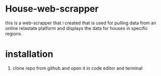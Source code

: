 # House-web-scrapper

this is a web-scrapper that i created that is used for pulling data from an online relastate platform and displays the data for houses in specific regions.

# installation 

1. clone repo from github and open it in code editor and terminal 
